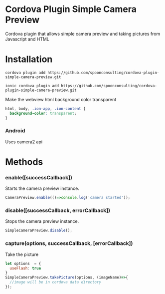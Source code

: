Cordova Plugin Simple Camera Preview
====================

Cordova plugin that allows simple camera preview and taking pictures from Javascript and HTML


# Installation

```
cordova plugin add https://github.com/spoonconsulting/cordova-plugin-simple-camera-preview.git

ionic cordova plugin add https://github.com/spoonconsulting/cordova-plugin-simple-camera-preview.git

```

Make the webview html background color transparent
```css
html, body, .ion-app, .ion-content {
  background-color: transparent;
}
```


### Android
Uses camera2 api


# Methods

### enable([successCallback])

Starts the camera preview instance.
<br>

```javascript
CameraPreview.enable(()=>console.log('camera started'));
```

### disable([successCallback, errorCallback])

<info>Stops the camera preview instance.</info><br/>

```javascript
SimpleCameraPreview.disable();
```

### capture(options, successCallback, [errorCallback])

<info>Take the picture</info>

```javascript
let options  = {
  useFlash: true
}
SimpleCameraPreview.takePicture(options, (imageName)=>{
  //image will be in cordova data directory
});

```
